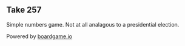 ## Take 257

Simple numbers game. Not at all analagous to a presidential election.

Powered by [boardgame.io](https://www.boardgame.io)


